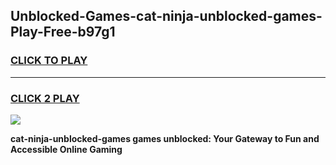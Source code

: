 
## Unblocked-Games-cat-ninja-unblocked-games-Play-Free-b97g1
<h3>
<a href="https://premium76.site?title=cat-ninja-unblocked-games&ref=23A">CLICK TO PLAY</a></h3>
<hr>

<h3>
<a href="https://premium76.site?title=cat-ninja-unblocked-games&ref=23A">CLICK 2 PLAY</a>
  
</h3>

<a href="https://premium76.site?title=cat-ninja-unblocked-games&ref=23A"><img src="https://clearcache.store/games.png"></a>


**cat-ninja-unblocked-games games unblocked: Your Gateway to Fun and Accessible Online Gaming**
